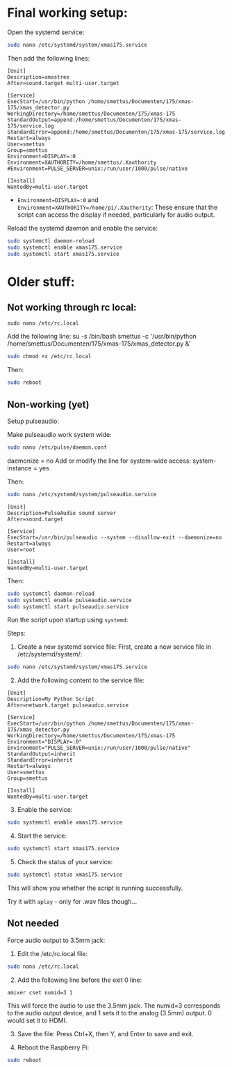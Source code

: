 
# Final working setup:

Open the systemd service:
```bash
sudo nano /etc/systemd/system/xmas175.service
```

Then add the following lines:
```text
[Unit]
Description=xmastree
After=sound.target multi-user.target

[Service]
ExecStart=/usr/bin/python /home/smettus/Documenten/175/xmas-175/xmas_detector.py
WorkingDirectory=/home/smettus/Documenten/175/xmas-175
StandardOutput=append:/home/smettus/Documenten/175/xmas-175/service.log
StandardError=append:/home/smettus/Documenten/175/xmas-175/service.log
Restart=always
User=smettus
Group=smettus
Environment=DISPLAY=:0
Environment=XAUTHORITY=/home/smettus/.Xauthority
#Environment=PULSE_SERVER=unix:/run/user/1000/pulse/native

[Install]
WantedBy=multi-user.target
```

 - `Environment=DISPLAY=:0` and `Environment=XAUTHORITY=/home/pi/.Xauthority`: These ensure that the script can access the display if needed, particularly for audio output.


Reload the systemd daemon and enable the service:
```bash
sudo systemctl daemon-reload
sudo systemctl enable xmas175.service
sudo systemctl start xmas175.service
```

# Older stuff:
## Not working through rc local:
```
sudo nano /etc/rc.local
```
Add the following line:
su -s /bin/bash smettus -c '/usr/bin/python /home/smettus/Documenten/175/xmas-175/xmas_detector.py &'

```bash
sudo chmod +x /etc/rc.local
```

Then:
```bash
sudo reboot
```

## Non-working (yet)
Setup pulseaudio:

Make pulseaudio work system wide:
```bash
sudo nano /etc/pulse/daemon.conf
```
daemonize = no
Add or modify the line for system-wide access:
system-instance = yes

Then:
```bash
sudo nano /etc/systemd/system/pulseaudio.service
```
```text
[Unit]
Description=PulseAudio sound server
After=sound.target

[Service]
ExecStart=/usr/bin/pulseaudio --system --disallow-exit --daemonize=no
Restart=always
User=root

[Install]
WantedBy=multi-user.target
```
Then:
```bash
sudo systemctl daemon-reload
sudo systemctl enable pulseaudio.service
sudo systemctl start pulseaudio.service
```


Run the script upon startup using `systemd`:

Steps:

1.  Create a new systemd service file: First, create a new service file in /etc/systemd/system/:
```bash
sudo nano /etc/systemd/system/xmas175.service
```
2. Add the following content to the service file:
```text
[Unit]
Description=My Python Script
After=network.target pulseaudio.service

[Service]
ExecStart=/usr/bin/python /home/smettus/Documenten/175/xmas-175/xmas_detector.py
WorkingDirectory=/home/smettus/Documenten/175/xmas-175
Environment="DISPLAY=:0"
Environment="PULSE_SERVER=unix:/run/user/1000/pulse/native"
StandardOutput=inherit
StandardError=inherit
Restart=always
User=smettus
Group=smettus

[Install]
WantedBy=multi-user.target
```

3. Enable the service:
```bash
sudo systemctl enable xmas175.service
```
4. Start the service:
```bash
sudo systemctl start xmas175.service
```
5. Check the status of your service:
```bash
sudo systemctl status xmas175.service
```
This will show you whether the script is running successfully.



Try it with `aplay` - only for .wav files though...


## Not needed
Force audio output to 3.5mm jack:
1.    Edit the /etc/rc.local file:
```bash
sudo nano /etc/rc.local
```
2. Add the following line before the exit 0 line:
```text
amixer cset numid=3 1
```
This will force the audio to use the 3.5mm jack. The numid=3 corresponds to the audio output device, and 1 sets it to the analog (3.5mm) output. 0 would set it to HDMI.

3. Save the file: Press Ctrl+X, then Y, and Enter to save and exit.

4. Reboot the Raspberry Pi:
```bash
sudo reboot
```
